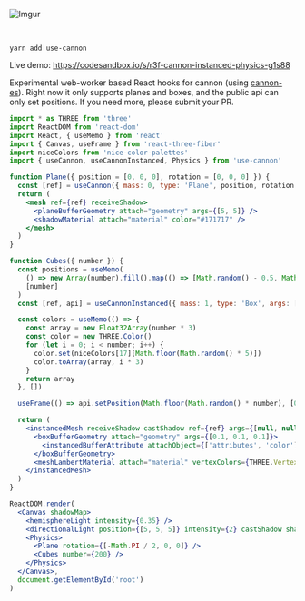 ![Imgur](https://imgur.com/FpBsJPL)

<br/>

    yarn add use-cannon

Live demo: https://codesandbox.io/s/r3f-cannon-instanced-physics-g1s88

Experimental web-worker based React hooks for cannon (using [cannon-es](https://github.com/drcmda/cannon-es)). Right now it only supports planes and boxes, and the public api can only set positions. If you need more, please submit your PR.

```jsx
import * as THREE from 'three'
import ReactDOM from 'react-dom'
import React, { useMemo } from 'react'
import { Canvas, useFrame } from 'react-three-fiber'
import niceColors from 'nice-color-palettes'
import { useCannon, useCannonInstanced, Physics } from 'use-cannon'

function Plane({ position = [0, 0, 0], rotation = [0, 0, 0] }) {
  const [ref] = useCannon({ mass: 0, type: 'Plane', position, rotation })
  return (
    <mesh ref={ref} receiveShadow>
      <planeBufferGeometry attach="geometry" args={[5, 5]} />
      <shadowMaterial attach="material" color="#171717" />
    </mesh>
  )
}

function Cubes({ number }) {
  const positions = useMemo(
    () => new Array(number).fill().map(() => [Math.random() - 0.5, Math.random() * 2, Math.random() - 0.5]),
    [number]
  )
  const [ref, api] = useCannonInstanced({ mass: 1, type: 'Box', args: [0.05, 0.05, 0.05], positions })

  const colors = useMemo(() => {
    const array = new Float32Array(number * 3)
    const color = new THREE.Color()
    for (let i = 0; i < number; i++) {
      color.set(niceColors[17][Math.floor(Math.random() * 5)])
      color.toArray(array, i * 3)
    }
    return array
  }, [])

  useFrame(() => api.setPosition(Math.floor(Math.random() * number), [0, Math.random() * 2, 0]))

  return (
    <instancedMesh receiveShadow castShadow ref={ref} args={[null, null, number]}>
      <boxBufferGeometry attach="geometry" args={[0.1, 0.1, 0.1]}>
        <instancedBufferAttribute attachObject={['attributes', 'color']} args={[colors, 3]} />
      </boxBufferGeometry>
      <meshLambertMaterial attach="material" vertexColors={THREE.VertexColors} />
    </instancedMesh>
  )
}

ReactDOM.render(
  <Canvas shadowMap>
    <hemisphereLight intensity={0.35} />
    <directionalLight position={[5, 5, 5]} intensity={2} castShadow shadow-camera-zoom={2} />
    <Physics>
      <Plane rotation={[-Math.PI / 2, 0, 0]} />
      <Cubes number={200} />
    </Physics>
  </Canvas>,
  document.getElementById('root')
)
```
